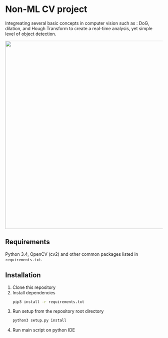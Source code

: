 # Non-ML CV project

Integreating several basic concepts in computer vision such as : DoG, dilation, and Hough Transform to create a real-time analysis, yet simple level of object detection.

<img src='https://github.com/Daniboy370/Computer-Vision/raw/master/OpenCV_Demo/Upload/Github_GIF.gif' width=600 class='center'/>


## Requirements
Python 3.4, OpenCV (cv2) and other common packages listed in `requirements.txt`.

## Installation
1. Clone this repository
2. Install dependencies
   ```bash
   pip3 install -r requirements.txt
   ```
3. Run setup from the repository root directory
    ```bash
    python3 setup.py install
    ``` 
4. Run main script on python IDE
